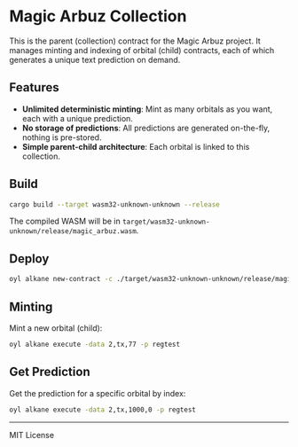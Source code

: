 # Magic Arbuz Collection

This is the parent (collection) contract for the Magic Arbuz project. It manages minting and indexing of orbital (child) contracts, each of which generates a unique text prediction on demand.

## Features
- **Unlimited deterministic minting**: Mint as many orbitals as you want, each with a unique prediction.
- **No storage of predictions**: All predictions are generated on-the-fly, nothing is pre-stored.
- **Simple parent-child architecture**: Each orbital is linked to this collection.

## Build
```bash
cargo build --target wasm32-unknown-unknown --release
```
The compiled WASM will be in `target/wasm32-unknown-unknown/release/magic_arbuz.wasm`.

## Deploy
```bash
oyl alkane new-contract -c ./target/wasm32-unknown-unknown/release/magic_arbuz.wasm -data 1,0 -p regtest
```

## Minting
Mint a new orbital (child):
```bash
oyl alkane execute -data 2,tx,77 -p regtest
```

## Get Prediction
Get the prediction for a specific orbital by index:
```bash
oyl alkane execute -data 2,tx,1000,0 -p regtest
```

---
MIT License 